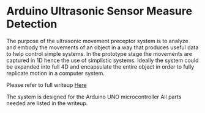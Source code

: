# Arduino Ultrasonic Sensor Measure Detection

The purpose of the ultrasonic movement preceptor system is to analyze and embody the movements of an object in a way that produces useful data to help control simple systems. In the prototype stage the movements are captured in 1D hence the use of simplistic systems. Ideally the system could be expanded into full 4D and encapsulate the entire object in order to fully replicate motion in a computer system.

Please refer to full writeup [Here](https://github.com/cgriffs/Arduino_Ultrasonic_Sensor_Measure-Detection/blob/master/Ultrasonic_Project_Writeup.pdf)

The system is designed for the Arduino UNO microcontroller 
All parts needed are listed in the writeup.
